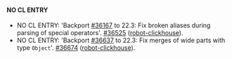 #### NO CL ENTRY

* NO CL ENTRY:  'Backport [#36167](https://github.com/ClickHouse/ClickHouse/issues/36167) to 22.3: Fix broken aliases during parsing of special operators'. [#36525](https://github.com/ClickHouse/ClickHouse/pull/36525) ([robot-clickhouse](https://github.com/robot-clickhouse)).
* NO CL ENTRY:  'Backport [#36637](https://github.com/ClickHouse/ClickHouse/issues/36637) to 22.3: Fix merges of wide parts with type `Object`'. [#36674](https://github.com/ClickHouse/ClickHouse/pull/36674) ([robot-clickhouse](https://github.com/robot-clickhouse)).


